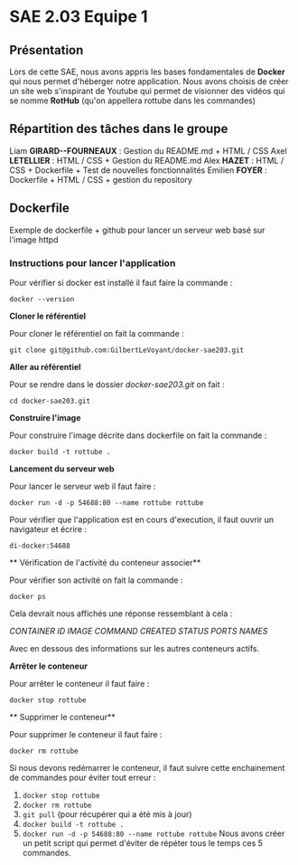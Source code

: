 
# SAE 2.03 Equipe 1
## Présentation 
Lors de cette SAE, nous avons appris les bases fondamentales de **Docker** qui nous permet d'héberger notre application. Nous avons choisis de créer un site web s'inspirant de Youtube qui permet de visionner des vidéos qui se nomme **RotHub** (qu'on appellera rottube dans les commandes)  

## Répartition des tâches dans le groupe
Liam **GIRARD--FOURNEAUX** : Gestion du README.md  + HTML / CSS
Axel  **LETELLIER** :  HTML / CSS + Gestion du README.md 
Alex **HAZET** : HTML / CSS + Dockerfile + Test de nouvelles fonctionnalités 
Emilien **FOYER** : Dockerfile + HTML / CSS + gestion du repository 

## Dockerfile


Exemple de dockerfile + github pour lancer un serveur web basé sur l'image httpd


### Instructions pour lancer l'application

Pour vérifier si docker est installé il faut faire la commande :

   `docker --version`


**Cloner le référentiel**

Pour cloner le référentiel on fait la commande :

`git clone git@github.com:GilbertLeVoyant/docker-sae203.git`


**Aller au référentiel** 

Pour se rendre dans le dossier *docker-sae203.git* on fait :

`cd docker-sae203.git`


**Construire l'image**

Pour construire l'image décrite dans dockerfile on fait la commande :

`docker build -t rottube .`


**Lancement du serveur web**

Pour lancer le serveur web il faut faire :

`docker run -d -p 54688:80 --name rottube rottube`

Pour vérifier que l'application est en cours d'execution, il faut ouvrir un navigateur et écrire :

`di-docker:54688`

** Vérification de l'activité du conteneur associer**

Pour vérifier son activité on fait la commande : 

`docker ps`

Cela devrait nous affichés une réponse ressemblant à cela :

*CONTAINER ID   IMAGE          COMMAND              CREATED          STATUS          PORTS                                   NAMES*

Avec en dessous des informations sur les autres conteneurs actifs.


**Arrêter le conteneur**

Pour arrêter le conteneur il faut faire : 

`docker stop rottube`


** Supprimer le conteneur**

Pour supprimer le conteneur il faut faire :

`docker rm rottube`


 Si nous devons redémarrer le conteneur, il faut suivre cette enchainement de commandes pour éviter tout erreur : 
1. `docker stop rottube`
2. `docker rm rottube`
3. `git pull` (pour récupérer qui a été mis à jour)
4. `docker build -t rottube .`
5. `docker run -d -p 54688:80 --name rottube rottube`
Nous avons créer un petit script qui permet d'éviter de répéter tous le temps ces 5 commandes. 
